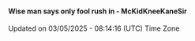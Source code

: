 #### Wise man says only fool rush in - McKidKneeKaneSir
Updated on 03/05/2025 - 08:14:16 (UTC) Time Zone
